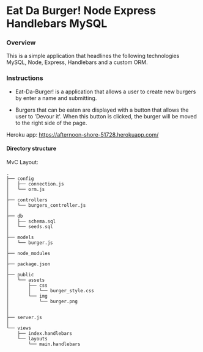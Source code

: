 # Eat Da Burger! Node Express Handlebars MySQL

### Overview

This is a simple application that headlines the following technologies MySQL, Node, Express, Handlebars and a custom ORM.

### Instructions

* Eat-Da-Burger! is a application that allows a user to create new burgers by enter a name and submitting.

* Burgers that can be eaten are displayed with a button that allows the user to 'Devour it'.  When this button is clicked, the burger will be moved to the right side of the page.

Heroku app: https://afternoon-shore-51728.herokuapp.com/

#### Directory structure

MvC Layout:

```
.
├── config
│   ├── connection.js
│   └── orm.js
│ 
├── controllers
│   └── burgers_controller.js
│
├── db
│   ├── schema.sql
│   └── seeds.sql
│
├── models
│   └── burger.js
│ 
├── node_modules
│ 
├── package.json
│
├── public
│   └── assets
│       ├── css
│       │   └── burger_style.css
│       └── img
│           └── burger.png
│   
│
├── server.js
│
└── views
    ├── index.handlebars
    └── layouts
        └── main.handlebars
```